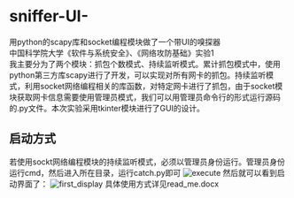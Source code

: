 # sniffer-UI-
用python的scapy库和socket编程模块做了一个带UI的嗅探器<br>
中国科学院大学《软件与系统安全》、《网络攻防基础》实验1<br>
我主要分为了两个模块：抓包个数模式、持续监听模式。累计抓包模式中，使用python第三方库scapy进行了开发，可以实现对所有网卡的抓包。持续监听模式，利用socket网络编程相关的库函数，对特定网卡进行了抓包，由于socket模块获取网卡信息需要使用管理员模式，我们可以用管理员命令行的形式运行源码的.py文件。本次实验采用tkinter模块进行了GUI的设计。  
## 启动方式
若使用sockt网络编程模块的持续监听模式，必须以管理员身份运行。管理员身份运行cmd，然后进入所在目录，运行catch.py即可
![execute](https://user-images.githubusercontent.com/115724910/225799596-08701049-0c33-46c1-b8fe-8b574cffbda3.png)
然后就可以看到启动界面了：
![first_display](https://user-images.githubusercontent.com/115724910/225799702-befa656a-2d59-4483-be2a-6aac1fcc3e6f.png)
具体使用方式详见read_me.docx

